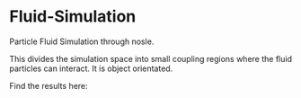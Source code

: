 # Fluid-Simulation
Particle Fluid Simulation through nosle.

This divides the simulation space into small coupling regions where the fluid particles can interact. It is object orientated.

Find the results here:
